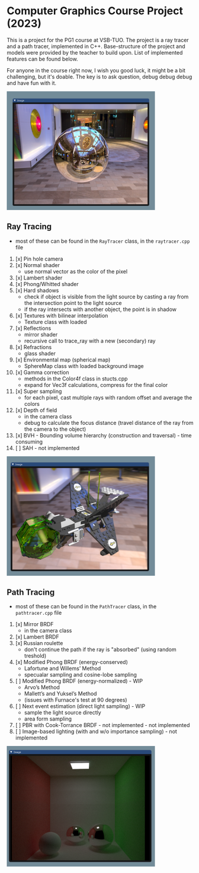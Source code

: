 
# Computer Graphics Course Project (2023)
This is a project for the PG1 course at VSB-TUO. The project is a ray tracer and a path tracer, implemented in C++.
Base-structure of the project and models were provided by the teacher to build upon.
List of implemented features can be found below.  

For anyone in the course right now, I wish you good luck, it might be a bit challenging, but it's doable.
The key is to ask question, debug debug debug and have fun with it.

<img src="https://github.com/frackledust/PG/blob/main/results/ray_mirror.png" width="400">

## Ray Tracing
- most of these can be found in the `RayTracer` class, in the `raytracer.cpp` file
1. [x]  Pin hole camera
1. [x]  Normal shader
    - use normal vector as the color of the pixel
2. [x]  Lambert shader
1. [x]  Phong/Whitted shader
1. [x]  Hard shadows
    - check if object is visible from the light source by casting a ray from the intersection point to the light source
    - if the ray intersects with another object, the point is in shadow
1. [x] Textures with bilinear interpolation
    - Texture class with loaded
1. [x]  Reflections
    - mirror shader
    - recursive call to trace_ray with a new (secondary) ray
1. [x]  Refractions
    - glass shader
1. [x]  Environmental map (spherical map)
    - SphereMap class with loaded background image
1. [x]  Gamma correction
    - methods in the Color4f class in stucts.cpp
    - expand for Vec3f calculations, compress for the final color
1. [x]  Super sampling
    - for each pixel, cast multiple rays with random offset and average the colors
1. [x]  Depth of field
    - in the camera class
    - debug to calculate the focus distance (travel distance of the ray from the camera to the object)
1. [x]  BVH - Bounding volume hierarchy (construction and traversal) - time consuming
1. [ ]  SAH - not implemented

<img src="https://github.com/frackledust/PG/blob/main/results/spaceship.png" width="400">

## Path Tracing
- most of these can be found in the `PathTracer` class, in the `pathtracer.cpp` file
1. [x]  Mirror BRDF
    - in the camera class
1. [x]  Lambert BRDF
1. [x]  Russian roulette
    - don't continue the path if the ray is "absorbed" (using random treshold)
1. [x]  Modified Phong BRDF (energy-conserved)
    - Lafortune and Willems’ Method
    - specualar sampling and cosine-lobe sampling
1. [ ]  Modified Phong BRDF (energy-normalized) - WIP
    - Arvo’s Method
    - Mallett’s and Yuksel’s Method
    - (issues with Furnace's test at 90 degrees)
1. [ ]  Next event estimation (direct light sampling) - WIP
    - sample the light source directly
    - area form sampling
1. [ ]  PBR with Cook-Torrance BRDF - not implemented - not implemented
1. [ ]  Image-based lighting (with and w/o importance sampling) - not implemented

<img src="https://github.com/frackledust/PG/blob/main/results/pathtracer.png" width="400">
